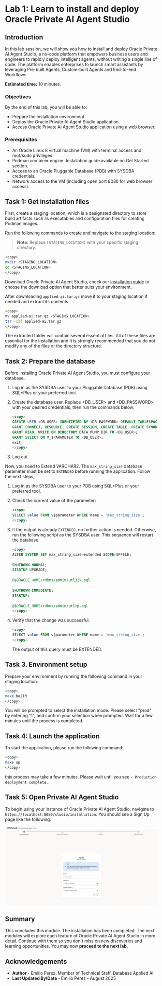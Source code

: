 # Lab 1: Learn to install and deploy Oracle Private AI Agent Studio

## Introduction

In this lab session, we will show you how to install and deploy Oracle Private AI Agent Studio, a no-code platform that empowers business users and engineers to rapidly deploy intelligent agents, without writing a single line of code. The platform enables enterprises to launch smart assistants by leveraging Pre-built Agents, Custom-built Agents and End-to-end Workflows.

**Estimated time:** 10 minutes.

### Objectives

By the end of this lab, you will be able to:

- Prepare the installation environment.
- Deploy the Oracle Private AI Agent Studio application.
- Access Oracle Private AI Agent Studio application using a web browser.

### Prerequisites

- An Oracle Linux 8 virtual machine (VM) with terminal access and root/sudo privileges.
- Podman container engine. Installation guide available on Get Started section.
- Access to an Oracle Pluggable Database (PDB) with SYSDBA credentials.
- Network access to the VM (including open port 8080 for web browser access).

## Task 1: Get installation files

First, create a staging location, which is a designated directory to store build artifacts such as executables and configuration files for creating Podman images.

Run the following commands to create and navigate to the staging location:

> **Note:** Replace `[STAGING_LOCATION]` with your specific staging directory.

```bash
<copy>
mkdir <STAGING_LOCATION>
cd <STAGING_LOCATION>
</copy>
```

Download Oracle Private AI Agent Studio, check our [installation guide](http://applied-ai-stage.oraclecorp.com:8000/index.html) to choose the download option that better suits your environment.

After downloading `applied-ai.tar.gz` move it to your staging location if needed and extract its contents:

```bash
<copy>
mv applied-ai.tar.gz <STAGING_LOCATION>
tar -xzf applied-ai.tar.gz
</copy>
```

The extracted folder will contain several essential files. All of these files are essential for the installation and it is strongly recommended that you do not modify any of the files or the directory structure.

## Task 2: Prepare the database

Before installing Oracle Private AI Agent Studio, you must configure your database.

1. Log in as the SYSDBA user to your Pluggable Database (PDB) using SQL*Plus or your preferred tool.

2. Create the database user. Replace <DB_USER> and <DB_PASSWORD> with your desired credentials, then run the commands below.

    ```SQL
    <copy>
    CREATE USER <DB_USER> IDENTIFIED BY <DB_PASSWORD> DEFAULT TABLESPACE USERS QUOTA unlimited ON USERS;
    GRANT CONNECT, RESOURCE, CREATE SESSION, CREATE TABLE, CREATE SYNONYM, CREATE DATABASE LINK, CREATE ANY INDEX, INSERT ANY TABLE, CREATE SEQUENCE, CREATE TRIGGER TO <DB_USER>;
    GRANT READ, WRITE ON DIRECTORY DATA_PUMP_DIR TO <DB_USER>;
    GRANT SELECT ON V_$PARAMETER TO <DB_USER>;
    exit;
    </copy>
    ```

3. Log out.

Now, you need to Extend VARCHAR2. The `max_string_size` database parameter must be set to `EXTENDED` before running the application. Follow the next steps;

1. Log in as the SYSDBA user to your PDB using SQL*Plus or your preferred tool.

2. Check the current value of the parameter:

    ```SQL
    <copy>
    SELECT value FROM v$parameter WHERE name = 'max_string_size';
    </copy>
    ```

3. If the output is already `EXTENDED`, no further action is needed. Otherwise, run the following script as the SYSDBA user. This sequence will restart the database.

    ```SQL
    <copy>
    ALTER SYSTEM SET max_string_size=extended SCOPE=SPFILE;

    SHUTDOWN NORMAL;
    STARTUP UPGRADE;

    @$ORACLE_HOME/rdbms/admin/utl32k.sql

    SHUTDOWN IMMEDIATE;
    STARTUP;

    @$ORACLE_HOME/rdbms/admin/utlrp.sql
    </copy>
    ```

4. Verify that the change was successful.

    ```SQL
    <copy>
    SELECT value FROM v$parameter WHERE name = 'max_string_size';
    </copy>
    ```

    The output of this query must be EXTENDED.

## Task 3. Environment setup

Prepare your environment by running the following command in your staging location:

```bash
<copy>
make build
</copy>
```

You will be prompted to select the installation mode. Please select "prod" by entering "1", and confirm your selection when prompted. Wait for a few minutes until the process is completed.

## Task 4: Launch the application

To start the application, please run the following command:

```bash
<copy>
make up
</copy>
```

this process may take a few minutes. Please wait until you see `✓ Production deployment complete.`.

## Task 5: Open Private AI Agent Studio

To begin using your instance of Oracle Private AI Agent Studio, navigate to `https://localhost:8080/studio/installation`. You should see a Sign Up page like the following.

![Sign Up screen for Oracle Private AI Agent Studio displaying user configuration step. The form includes fields for email, password, and repeat password, with an information box stating that this user would be responsible for managing the application and other users. The 'Next' button is disabled.](images/sign_up.png)

## Summary

This concludes this module. The installation has been completed. The next modules will explore each feature of Oracle Private AI Agent Studio in more detail. Continue with them so you don't miss on new discoveries and learning opportunities. You may now **proceed to the next lab**.

## Acknowledgements

- **Author** - Emilio Perez, Member of Technical Staff, Database Applied AI
- **Last Updated By/Date** - Emilio Perez - August 2025
